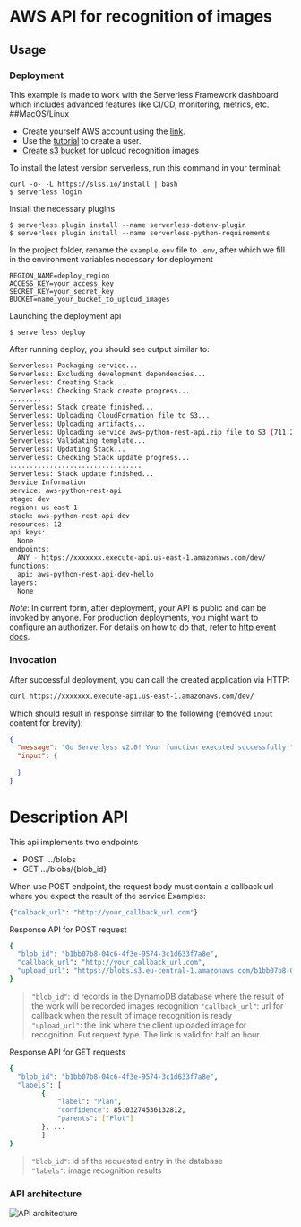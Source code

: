 <!--
title: 'AWS API for recognition of images'
layout: Doc
framework: v2
platform: AWS
language: python
authorLink: 'https://github.com/FlyOn21'
authorName: 'Zhohliev Pavlo'
-->

# AWS API for recognition of images

## Usage

### Deployment

This example is made to work with the Serverless Framework dashboard which includes advanced features like CI/CD,
monitoring, metrics, etc. 
##MacOS/Linux
 - Create yourself AWS account using the [link](https://portal.aws.amazon.com/billing/signup?redirect_url=https%3A%2F%2Faws.amazon.com%2Fregistration-confirmation&language=ru_ru#/start). 
 - Use the [tutorial](https://www.serverless.com/framework/docs/providers/aws/guide/credentials/) to create a user.
 - [Create s3 bucket](https://docs.aws.amazon.com/AmazonS3/latest/userguide/create-bucket-overview.html) for uploud recognition images


To install the latest version serverless, run this command in your terminal:
```
curl -o- -L https://slss.io/install | bash
$ serverless login
```
Install the necessary plugins
```
$ serverless plugin install --name serverless-dotenv-plugin 
$ serverless plugin install --name serverless-python-requirements 
```
In the project folder, rename the ```example.env``` file to ```.env```, after which we fill in the environment variables necessary for deployment
```
REGION_NAME=deploy_region
ACCESS_KEY=your_access_key
SECRET_KEY=your_secret_key
BUCKET=name_your_bucket_to_uploud_images
```
Launching the deployment api
```
$ serverless deploy
```
After running deploy, you should see output similar to:

```bash
Serverless: Packaging service...
Serverless: Excluding development dependencies...
Serverless: Creating Stack...
Serverless: Checking Stack create progress...
........
Serverless: Stack create finished...
Serverless: Uploading CloudFormation file to S3...
Serverless: Uploading artifacts...
Serverless: Uploading service aws-python-rest-api.zip file to S3 (711.23 KB)...
Serverless: Validating template...
Serverless: Updating Stack...
Serverless: Checking Stack update progress...
.................................
Serverless: Stack update finished...
Service Information
service: aws-python-rest-api
stage: dev
region: us-east-1
stack: aws-python-rest-api-dev
resources: 12
api keys:
  None
endpoints:
  ANY - https://xxxxxxx.execute-api.us-east-1.amazonaws.com/dev/
functions:
  api: aws-python-rest-api-dev-hello
layers:
  None
```

_Note_: In current form, after deployment, your API is public and can be invoked by anyone. For production deployments, you might want to configure an authorizer. For details on how to do that, refer to [http event docs](https://www.serverless.com/framework/docs/providers/aws/events/apigateway/).

### Invocation

After successful deployment, you can call the created application via HTTP:

```bash
curl https://xxxxxxx.execute-api.us-east-1.amazonaws.com/dev/
```

Which should result in response similar to the following (removed `input` content for brevity):

```json
{
  "message": "Go Serverless v2.0! Your function executed successfully!",
  "input": {
    
  }
}
```

# Description API

This api implements two endpoints

- POST .../blobs 
- GET .../blobs/{blob_id}

When use POST endpoint, the request body must contain a callback url where you expect the result of the service
Examples:
```bash
{"calback_url": "http://your_callback_url.com"}
```
Response API for POST request
```bash
{
  "blob_id": "b1bb07b8-04c6-4f3e-9574-3c1d633f7a8e",
  "callback_url": "http://your_callback_url.com",
  "upload_url": "https://blobs.s3.eu-central-1.amazonaws.com/b1bb07b8-04c6-4f3e-9574-3c1d633f7a8e"
}
```
>```"blob_id"```: id records in the DynamoDB database where the result of the work will be recorded images recognition
```"callback_url"```: url for callback when the result of image recognition is ready    
```"upload_url"```: the link where the client uploaded image for recognition. Put request type. The link is valid for half an hour.
> 
Response API for GET requests
```bash
{
  "blob_id": "b1bb07b8-04c6-4f3e-9574-3c1d633f7a8e",
  "labels": [
        {
            "label": "Plan",
            "confidence": 85.03274536132812,
            "parents": ["Plot"]
        }, ...
        ]
}
```
> ```"blob_id"```: id of the requested entry in the database  
>```"labels"```: image recognition results

### API architecture
![API architecture](https://test-task-image-perfsys.s3.eu-central-1.amazonaws.com/Untitled+Diagram.png)